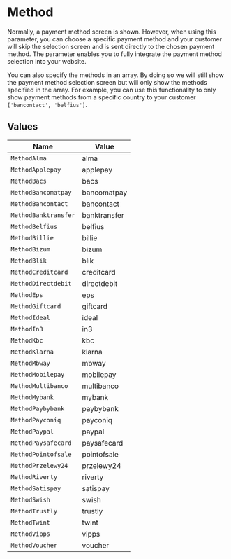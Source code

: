 # Method

Normally, a payment method screen is shown. However, when using this parameter, you can choose a specific payment
method and your customer will skip the selection screen and is sent directly to the chosen payment method. The
parameter enables you to fully integrate the payment method selection into your website.

You can also specify the methods in an array. By doing so we will still show the payment method selection screen
but will only show the methods specified in the array. For example, you can use this functionality to only show
payment methods from a specific country to your customer `['bancontact', 'belfius']`.


## Values

| Name                 | Value                |
| -------------------- | -------------------- |
| `MethodAlma`         | alma                 |
| `MethodApplepay`     | applepay             |
| `MethodBacs`         | bacs                 |
| `MethodBancomatpay`  | bancomatpay          |
| `MethodBancontact`   | bancontact           |
| `MethodBanktransfer` | banktransfer         |
| `MethodBelfius`      | belfius              |
| `MethodBillie`       | billie               |
| `MethodBizum`        | bizum                |
| `MethodBlik`         | blik                 |
| `MethodCreditcard`   | creditcard           |
| `MethodDirectdebit`  | directdebit          |
| `MethodEps`          | eps                  |
| `MethodGiftcard`     | giftcard             |
| `MethodIdeal`        | ideal                |
| `MethodIn3`          | in3                  |
| `MethodKbc`          | kbc                  |
| `MethodKlarna`       | klarna               |
| `MethodMbway`        | mbway                |
| `MethodMobilepay`    | mobilepay            |
| `MethodMultibanco`   | multibanco           |
| `MethodMybank`       | mybank               |
| `MethodPaybybank`    | paybybank            |
| `MethodPayconiq`     | payconiq             |
| `MethodPaypal`       | paypal               |
| `MethodPaysafecard`  | paysafecard          |
| `MethodPointofsale`  | pointofsale          |
| `MethodPrzelewy24`   | przelewy24           |
| `MethodRiverty`      | riverty              |
| `MethodSatispay`     | satispay             |
| `MethodSwish`        | swish                |
| `MethodTrustly`      | trustly              |
| `MethodTwint`        | twint                |
| `MethodVipps`        | vipps                |
| `MethodVoucher`      | voucher              |